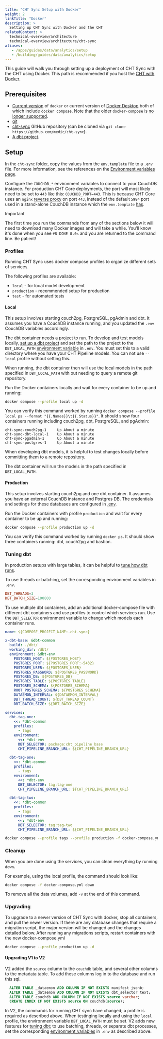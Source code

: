 ```yaml
---
title: "CHT Sync Setup with Docker"
weight: 2
linkTitle: "Docker"
description: >
  Setting up CHT Sync with Docker and the CHT
relatedContent: >
  technical-overview/architecture
  technical-overview/architecture/cht-sync
aliases:
   - /apps/guides/data/analytics/setup
   - /building/guides/data/analytics/setup
---
```


This guide will walk you through setting up a deployment of CHT Sync with the CHT using Docker. This path is recommended if you host the [CHT with Docker](//hosting/cht/docker).

## Prerequisites

- [Current version](https://docs.docker.com/engine/install/) of `docker` or current version of [Docker Desktop](https://www.docker.com/products/docker-desktop/) both of which include `docker compose`. Note that the older `docker-compose` is [no longer supported](https://www.docker.com/blog/announcing-compose-v2-general-availability/).
- [git](https://git-scm.com/book/en/v2/Getting-Started-Installing-Git)
- [cht-sync](https://github.com/medic/cht-sync) GitHub repository (can be cloned via `git clone https://github.com/medic/cht-sync`).
- [A dbt project](//hosting/analytics/building-dbt-models).

## Setup

In the `cht-sync` folder, copy the values from the `env.template` file to a `.env` file. For more information, see the references on the [Environment variables page](//hosting/analytics/environment-variables).

Configure the `COUCHDB_*` environment variables to connect to your CouchDB instance. For production CHT Core deployments, the port will most likely need to be set to `443` like this: `COUCHDB_PORT=443`. This is because CHT Core uses an `nginx` [reverse proxy](/technical-overview/architecture#overview) on port `443`, instead of the default `5984` port used in a stand-alone CouchDB instance which the `env.template` [has](//hosting/analytics/environment-variables).

> [!IMPORTANT]
> The first time you run the commands from any of the sections below it will need to download many Docker images and will take a while. You'll know it's done when you see `#8 DONE 0.0s` and you are returned to the command line. Be patient!

### Profiles

Running CHT Sync uses docker compose profiles to organize different sets of services. 

The following profiles are available:
- `local` - for local model development
- `production` - recommended setup for production
- `test` - for automated tests

#### Local

This setup involves starting couch2pg, PostgreSQL, pgAdmin and dbt. It assumes you have a CouchDB instance running, and you updated the `.env` CouchDB variables accordingly. 

The dbt container needs a project to run. To develop and test models locally, [set up a dbt project](//hosting/analytics/building-dbt-models#setup) and set the path to the project to the `DBT_LOCAL_PATH` [environment variable](//hosting/analytics/environment-variables) in `.env`. You must set this to a valid directory where you have your CHT Pipeline models. You can not use `--local` profile without setting this.

When running, the dbt container then will use the local models in the path specified in `DBT_LOCAL_PATH` with out needing to query a remote git repository.

Run the Docker containers locally and wait for every container to be up and running:
```sh
docker compose --profile local up -d
```

You can verify this command worked by running `docker compose --profile local ps --format "{{.Names}}\t{{.Status}}"`. It should show four containers running including couch2pg, dbt, PostgreSQL, and pgAdmin:

```shell
cht-sync-couch2pg-1     Up About a minute
cht-sync-dbt-local-1    Up About a minute
cht-sync-pgadmin-1      Up About a minute
cht-sync-postgres-1     Up About a minute
```

When developing dbt models, it is helpful to test changes locally before committing them to a remote repository.


The dbt container will run the models in the path specified in `DBT_LOCAL_PATH`.

#### Production

This setup involves starting couch2pg and one dbt container. It assumes you have an external CouchDB instance and Postgres DB. The credentials and settings for these databases are configured in [.env](//hosting/analytics/environment-variables).

Run the Docker containers with profile `production` and wait for every container to be up and running:
```sh
docker compose --profile production up -d
```

You can verify this command worked by running `docker ps`. It should show three containers running: dbt, couch2pg and bastion.

### Tuning dbt

In production setups with large tables, it can be helpful to [tune how dbt runs](//hosting/analytics/tuning-dbt).

To use threads or batching, set the corresponding environment variables in `.env`.
```conf
DBT_THREADS=3
DBT_BATCH_SIZE=100000
```

To use multiple dbt containers, add an additional docker-compose file with different dbt containers and use profiles to control which services run.
Use the `DBT_SELECTOR` environment variable to change which models each container runs.

```yaml
name: ${COMPOSE_PROJECT_NAME:-cht-sync}

x-dbt-base: &dbt-common
  build: ./dbt/
  working_dir: /dbt/
  environment: &dbt-env
    POSTGRES_HOST: ${POSTGRES_HOST}
    POSTGRES_PORT: ${POSTGRES_PORT:-5432}
    POSTGRES_USER: ${POSTGRES_USER}
    POSTGRES_PASSWORD: ${POSTGRES_PASSWORD}
    POSTGRES_DB: ${POSTGRES_DB}
    POSTGRES_TABLE: ${POSTGRES_TABLE}
    POSTGRES_SCHEMA: ${POSTGRES_SCHEMA}
    ROOT_POSTGRES_SCHEMA: ${POSTGRES_SCHEMA}
    DATAEMON_INTERVAL: ${DATAEMON_INTERVAL}
    DBT_THREAD_COUNT: ${DBT_THREAD_COUNT}
    DBT_BATCH_SIZE: ${DBT_BATCH_SIZE}

services:
  dbt-tag-one:
    <<: *dbt-common
    profiles:
      - tags
    environment:
      <<: *dbt-env
      DBT_SELECTOR: package:cht_pipeline_base
      CHT_PIPELINE_BRANCH_URL: ${CHT_PIPELINE_BRANCH_URL}

  dbt-tag-one:
    <<: *dbt-common
    profiles:
      - tags
    environment:
      <<: *dbt-env
      DBT_SELECTOR: tag:tag-one
      CHT_PIPELINE_BRANCH_URL: ${CHT_PIPELINE_BRANCH_URL}

  dbt-tag-two:
    <<: *dbt-common
    profiles:
      - tags
    environment:
      <<: *dbt-env
      DBT_SELECTOR: tag:tag-two
      CHT_PIPELINE_BRANCH_URL: ${CHT_PIPELINE_BRANCH_URL}
```

```sh
docker compose --profile tags --profile production -f docker-compose.yml -f docker-compose.dbt-tags.yml up -d
```

### Cleanup

When you are done using the services, you can clean everything by running `down`.

For example, using the local profile, the command should look like:

```sh
docker compose -f docker-compose.yml down
```

To remove all the data volumes, add `-v` at the end of this command.

### Upgrading

To upgrade to a newer version of CHT Sync with docker, stop all containers, and pull the newer version.
If there are any database changes that require a migration script, the major version will be changed and the changes detailed below.
After running any migrations scripts, restart containers with the new docker-compose.yml

```sh
docker compose --profile production up -d
```

#### Upgrading V1 to V2

V2 added the `source` column to the `couchdb` table, and several other columns to the metadata table.
To add these columns log in to the database and run this sql. 

```sql
  ALTER TABLE _dataemon ADD COLUMN IF NOT EXISTS manifest jsonb;
  ALTER TABLE _dataemon ADD COLUMN IF NOT EXISTS dbt_selector text;
  ALTER TABLE couchdb ADD COLUMN IF NOT EXISTS source varchar;
  CREATE INDEX IF NOT EXISTS source ON couchdb(source);
```

In V2, the commands for running CHT sync have changed; a profile is required as described above.
When testinging locally and using the `local` profile, the environment variable `DBT_LOCAL_PATH` must be set.
V2 adds new features for [tuning dbt](//hosting/analytics/tuning-dbt); to use batching, threads, or separate dbt processes, set the corresponding [environment_variables](//hosting/analytics/environment-variables) in `.env` as described above.
